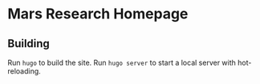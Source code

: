 # Mars Research Homepage

## Building

Run `hugo` to build the site.
Run `hugo server` to start a local server with hot-reloading.
